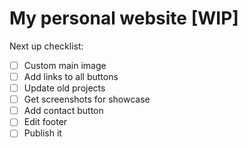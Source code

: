 # My personal website [WIP]

Next up checklist:
- [ ] Custom main image
- [ ] Add links to all buttons
- [ ] Update old projects
- [ ] Get screenshots for showcase
- [ ] Add contact button
- [ ] Edit footer
- [ ] Publish it
